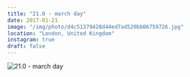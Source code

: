 ```yaml
---
title: "21.0 - march day"
date: 2017-01-21
image: "/img/photo/d4c51379428d44ed7ad520bb06759726.jpg"
location: "London, United Kingdom"
instagram: true
draft: false
---
```


![21.0 - march day](/img/photo/d4c51379428d44ed7ad520bb06759726.jpg)
